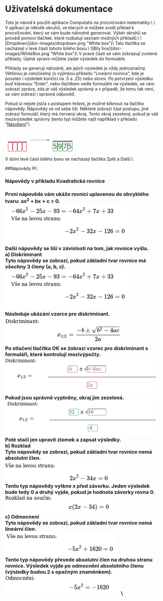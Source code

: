 <h1>Uživatelská dokumentace</h1>
Toto je návod k použití aplikace Computatis na procvičování matematiky.\ \
V aplikaci je několik okruhů, ve kterých si můžete zvolit příklad k procvičování, který se vám bude náhodně generovat.
Výběr okruhů se provádí pomocí tlačítek, které rozbalují seznam možných příkladů.\
![Dropdown](doc-images/dropdown.png "White box")\
Tato tlačítka se nacházejí v levé části tohoto bílého boxu.\
![Bily box](doc-images/WhiteBox.png "White box")\
V pravé části se vám zobrazují zvolené příklady. Úplně vpravo můžete zadat výsledek do formuláře.

Příklady se generují náhodně, ale jejich výsledek je vždy jednoznačný. Většinou je celočíselný (s výjimkou příkladu "Lineární rovnice", kde je povolen i výsledek končící na .5 a .25) nebo slovní. Po potvrzení výsledku buď klávesou "Enter", nebo tlačítkem vedle formuláře na výsledek, se vám zobrazí zpráva, zda je váš výsledek správný a v případě, že tomu tak není, se vám zobrazí i spravná odpověď.

Pokud si nejste jist/a s postupem řešení, je možné kliknout na tlačítko nápovědy. Nápovědy se od sebe liší. Některé zobrazí část postupu, jiné zobrazí formulář, který má červený okraj. Tento okraj zezelená, pokud je váš mezivýsledek správný (tento typ můžete najít například v příkladu "[Násobení](https://kubajj.gitlab.io/computatis/#/procvicovani/nasobeni)").

<img src="doc-images/input1.png" style='width: 15%;'/><img src="doc-images/sipka.png" style='width: 15%;'/><img src="doc-images/input2.png" style='width: 15%;'/><br>
V dolní levé části bílého boxu se nacházejí tlačítka Zpět a Další.\	

##Nápovědy
Př.: <h3>Nápovědy v příkladu Kvadratická rovnice<h3>
První nápověda vám ukáže rovnici uplavenou do obvyklého tvaru: ax<sup>2</sup> + bx + c = 0.
![Zakladni tvar](doc-images/zakladnitvar.png "Základní tvar")\
Další nápovědy se liší v závislosti na tom, jak rovnice vyšla.\
a) Diskriminant\
	Tyto nápovědy se zobrazí, pokud základní tvar rovnice má všechny 3 členy (a, b, c).\
	![Zakladni tvar](doc-images/zakladnitvar.png "Základní tvar")\
	Následuje ukázání vzorce pro diskriminant.\
	![Diskriminant](doc-images/diskriminant1.png "Diskriminant")\
	Po stlačení tlačítka OK se źobrazí vzorec pro diskriminant s formuláři, které kontrolují mezivýpočty.\
	![Diskriminantsformulari](doc-images/diskriminant2.png "Diskriminant s formuláři")\
	Pokud jsou správně vyplněny, okraj jim zezelená.
	![Diskriminantzeleny](doc-images/diskriminant3.png "Diskriminant se zeleným okrajem")\
	Poté stačí jen upravit zlomek a zapsat výsledky.\
b) Rozklad\
	Tyto nápovědy se zobrazí, pokud základní tvar rovnice nemá absolutní člen.\
	![Zakladnitvarrozklad](doc-images/rozklad1.png "Základní tvar u rozkladu")\
	Tento typ nápovědy vytkne x před závorku. Jeden výsledek bude tedy 0 a druhý vyjde, pokud je hodnota závorky rovna 0.\
	![Rozklad](doc-images/rozklad2.png "Rozklad")\
c) Odmocnení\
	Tyto nápovědy se zobrazí, pokud základní tvar rovnice nemá lineární člen.\
	![Zakladnitvarodmocneni](doc-images/odmocneni1.png "Základní tvar u odmocnění")\
	Tento typ nápovědy převede absolutní člen na druhou stranu rovnice. Výsledek vyjde po odmocnění absolutního členu (výsledky budou 2 s opačným znaménkem).\
	![Odmocneni](doc-images/odmocneni2.png "Odmocnění")\
